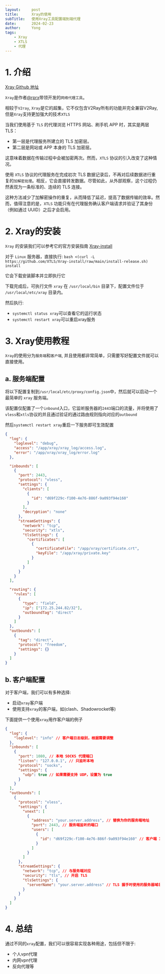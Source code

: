 ```yaml
---
layout: 	post
title: 	    Xray的使用 
subTitle:   使用Xray工具配置端到端代理 
date: 		2024-02-23
author:     Yong
tags:
    - Xray
    - XTLS
    - 代理
---
```


# 1. 介绍

[Xray Github 地址](https://github.com/XTLS/Xray-core)

`Xray`是作者[@rprx](https://github.com/rprx)带领开发的`网络代理工具`。

相较于`V2ray`, `Xray`是它的超集，它不仅包含V2Ray所有的功能并完全兼容V2Ray, 但是`Xray`支持更加强大的技术`XTLS`

当我们使用基于 `TLS` 的代理浏览 HTTPS 网站、刷手机 APP 时，其实是两层 TLS：
- 第一层是代理服务所建立的 TLS 加密层。
- 第二层是网站或 APP 本身的 TLS 加密层。

这意味着数据在传输过程中会被加密两次。然而，`XTLS` 协议的引入改变了这种情况。

使用 `XTLS` 协议的代理服务在完成初次 TLS 数据记录后，不再对后续数据进行重复的`加解密处理`。相反，它会直接转发数据。尽管如此，从外部观察，这个过程仍然表现为一条标准的、连续的 TLS 连接。

这种方法减少了加解密操作的重复，从而降低了延迟，提高了数据传输的效率。然而，值得注意的是，`XTLS` 功能只有在代理服务确认客户端请求并验证了其身份（例如通过 UUID）之后才会启用。

# 2. Xray的安装
`Xray` 的安装我们可以参考它的官方安装指南 [Xray-install](https://github.com/XTLS/Xray-install)

对于 `Linux` 服务器，直接执行:
`bash <(curl -L https://github.com/XTLS/Xray-install/raw/main/install-release.sh) install`

它会下载安装脚本并立即执行它

下载完成后，可执行文件 `xray` 在 `/usr/local/bin` 目录下，配置文件位于 `/usr/local/etc/xray` 目录内。

然后执行:
- `systemctl status xray`可以查看它的运行状态
- `systemctl restart xray`可以重启xray服务

# 3. Xray使用教程
`Xray`的使用分为`服务端`和`客户端`, 并且使用都非常简单，只需要写好配置文件就可以直接使用。

## a. 服务端配置
将以下配置复制到`/usr/local/etc/proxy/config.json`中，然后就可以启动一个最简单的 `xray` 服务端。

该配置仅配置了一个`inbound`入口，它监听服务器的`2443`端口的流量，并将使用了`vless`和`xtls`协议的并且通过验证的通过路由规则指向对应的`outbound`

然后`systemctl restart xray`重启一下服务即可生效配置
```json
{
  "log": {
    "loglevel": "debug",
    "access": "/app/xray/xray_log/access.log",
    "error": "/app/xray/xray_log/error.log"
  },

  "inbounds": [
    {
      "port": 2443,
      "protocol": "vless",
      "settings": {
        "clients": [
          {
            "id": "d69f229c-f100-4e76-886f-9a093f94e160"
          }
        ],
        "decryption": "none"
      },
      "streamSettings": {
        "network": "tcp",
        "security": "xtls",
        "tlsSettings": {
          "certificates": [
            {
              "certificateFile": "/app/xray/certificate.crt",
              "keyFile": "/app/xray/private.key"
            }
          ]
        }
      }
    }
  ],

  "routing": {
    "rules": [
      {
        "type": "field",
        "ip": ["172.25.244.82/32"],
        "outboundTag": "direct"
      }
    ]
  },
  "outbounds": [
    {
      "tag": "direct",
      "protocol": "freedom",
      "settings": {}
    }
  ]
}
```

## b. 客户端配置
对于客户端，我们可以有多种选择:
- 启动`xray`客户端
- 使用支持`xray`的客户端，如(clash、Shadowrocket等)

下面提供一个使用`xray`用作客户端的例子
```json
{
  "log": {
    "loglevel": "info" // 客户端日志级别，根据需要调整
  },
  "inbounds": [
    {
      "port": 1080, // 本地 SOCKS 代理端口
      "listen": "127.0.0.1", // 只监听本地
      "protocol": "socks",
      "settings": {
        "udp": true // 如果需要支持 UDP，设置为 true
      }
    }
  ],
  "outbounds": [
    {
      "protocol": "vless",
      "settings": {
        "vnext": [
          {
            "address": "your.server.address", // 替换为你的服务端地址
            "port": 2443, // 服务端监听的端口
            "users": [
              {
                "id": "d69f229c-f100-4e76-886f-9a093f94e160" // 客户端 ID 必须与服务端配置的 ID 相同
              }
            ]
          }
        ]
      },
      "streamSettings": {
        "network": "tcp", // 与服务端对应
        "security": "tls", // 开启 TLS
        "tlsSettings": {
          "serverName": "your.server.address" // TLS 握手时使用的服务器域名，替换为你的服务端域名
        }
      }
    }
  ]
}
```

# 4. 总结

通过不同的`xray`配置，我们可以很容易实现各种用途，包括但不限于:
- 个人vpn代理
- 内网vpn代理
- 反向代理等
